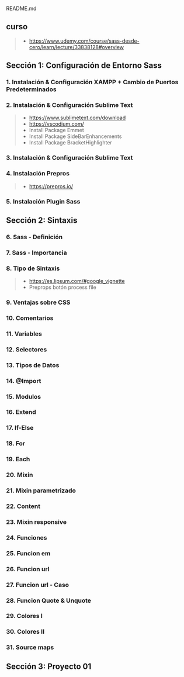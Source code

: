 README.md


## curso
>- https://www.udemy.com/course/sass-desde-cero/learn/lecture/33838128#overview


## Sección 1: Configuración de Entorno Sass

### 1. Instalación & Configuración XAMPP + Cambio de Puertos Predeterminados

### 2. Instalación & Configuración Sublime Text
>- https://www.sublimetext.com/download 
>- https://vscodium.com/
>- Install Package Emmet
>- Install Package SideBarEnhancements
>- Install Package BracketHighlighter

### 3. Instalación & Configuración Sublime Text

### 4. Instalación Prepros
>- https://prepros.io/


### 5. Instalación Plugin Sass

## Sección 2: Sintaxis

### 6. Sass - Definición

### 7. Sass - Importancia

### 8. Tipo de Sintaxis
>- https://es.lipsum.com/#google_vignette
>- Preprops botón process file

### 9. Ventajas sobre CSS

### 10. Comentarios

### 11. Variables

### 12. Selectores

### 13. Tipos de Datos

### 14. @Import

### 15. Modulos

### 16. Extend

### 17. If-Else

### 18. For

### 19. Each

### 20. Mixin

### 21. Mixin parametrizado

### 22. Content

### 23. Mixin responsive

### 24. Funciones

### 25. Funcion em

### 26. Funcion url

### 27. Funcion url - Caso

### 28. Funcion Quote & Unquote

### 29. Colores I

### 30. Colores II

### 31. Source maps

## Sección 3: Proyecto 01














